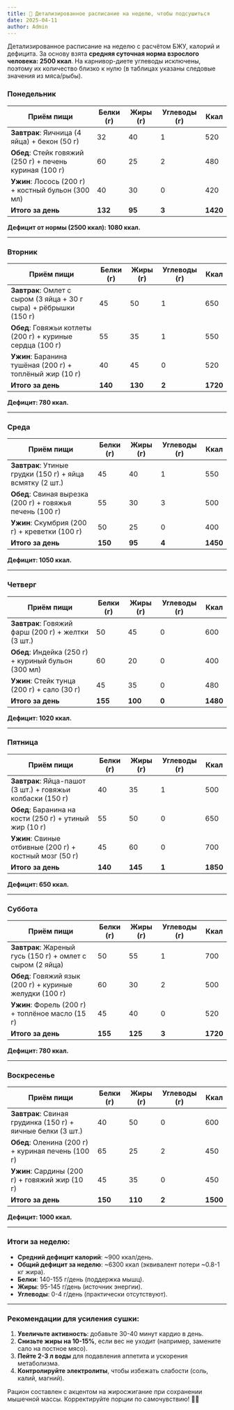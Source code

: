 ```yaml
---
title: 📰 Детализированное расписание на неделю, чтобы подсушиться
date: 2025-04-11
author: Admin
---
```

Детализированное расписание на неделю с расчётом БЖУ, калорий и дефицита. За основу взята **средняя суточная норма взрослого человека: 2500 ккал**. На карнивор-диете углеводы исключены, поэтому их количество близко к нулю (в таблицах указаны следовые значения из мяса/рыбы).

### **Понедельник**
| Приём пищи         | Белки (г) | Жиры (г) | Углеводы (г) | Ккал  |
|---------------------|-----------|----------|--------------|-------|
| **Завтрак**: Яичница (4 яйца) + бекон (50 г) | 32 | 40 | 1 | 520 |
| **Обед**: Стейк говяжий (250 г) + печень куриная (100 г) | 60 | 25 | 2 | 480 |
| **Ужин**: Лосось (200 г) + костный бульон (300 мл) | 40 | 30 | 0 | 420 |
| **Итого за день**   | **132**   | **95**   | **3**        | **1420** |

**Дефицит от нормы (2500 ккал): 1080 ккал.**

---

### **Вторник**
| Приём пищи         | Белки (г) | Жиры (г) | Углеводы (г) | Ккал  |
|---------------------|-----------|----------|--------------|-------|
| **Завтрак**: Омлет с сыром (3 яйца + 30 г сыра) + рёбрышки (150 г) | 45 | 50 | 1 | 650 |
| **Обед**: Говяжьи котлеты (200 г) + куриные сердца (100 г) | 55 | 35 | 1 | 550 |
| **Ужин**: Баранина тушёная (200 г) + топлёный жир (10 г) | 40 | 45 | 0 | 520 |
| **Итого за день**   | **140**   | **130**  | **2**        | **1720** |

**Дефицит: 780 ккал.**

---

### **Среда**
| Приём пищи         | Белки (г) | Жиры (г) | Углеводы (г) | Ккал  |
|---------------------|-----------|----------|--------------|-------|
| **Завтрак**: Утиные грудки (150 г) + яйца всмятку (2 шт.) | 45 | 40 | 1 | 550 |
| **Обед**: Свиная вырезка (200 г) + говяжья печень (100 г) | 55 | 30 | 3 | 500 |
| **Ужин**: Скумбрия (200 г) + креветки (100 г) | 50 | 25 | 0 | 400 |
| **Итого за день**   | **150**   | **95**   | **4**        | **1450** |

**Дефицит: 1050 ккал.**

---

### **Четверг**
| Приём пищи         | Белки (г) | Жиры (г) | Углеводы (г) | Ккал  |
|---------------------|-----------|----------|--------------|-------|
| **Завтрак**: Говяжий фарш (200 г) + желтки (3 шт.) | 50 | 45 | 0 | 600 |
| **Обед**: Индейка (250 г) + куриный бульон (300 мл) | 60 | 20 | 0 | 400 |
| **Ужин**: Стейк тунца (200 г) + сало (30 г) | 45 | 35 | 0 | 480 |
| **Итого за день**   | **155**   | **100**  | **0**        | **1480** |

**Дефицит: 1020 ккал.**

---

### **Пятница**
| Приём пищи         | Белки (г) | Жиры (г) | Углеводы (г) | Ккал  |
|---------------------|-----------|----------|--------------|-------|
| **Завтрак**: Яйца-пашот (3 шт.) + говяжьи колбаски (150 г) | 40 | 35 | 1 | 500 |
| **Обед**: Баранина на кости (250 г) + утиный жир (10 г) | 55 | 50 | 0 | 650 |
| **Ужин**: Свиные отбивные (200 г) + костный мозг (50 г) | 45 | 60 | 0 | 700 |
| **Итого за день**   | **140**   | **145**  | **1**        | **1850** |

**Дефицит: 650 ккал.**

---

### **Суббота**
| Приём пищи         | Белки (г) | Жиры (г) | Углеводы (г) | Ккал  |
|---------------------|-----------|----------|--------------|-------|
| **Завтрак**: Жареный гусь (150 г) + омлет с сыром (2 яйца) | 50 | 55 | 1 | 700 |
| **Обед**: Говяжий язык (200 г) + куриные желудки (100 г) | 60 | 30 | 2 | 500 |
| **Ужин**: Форель (200 г) + топлёное масло (15 г) | 45 | 40 | 0 | 520 |
| **Итого за день**   | **155**   | **125**  | **3**        | **1720** |

**Дефицит: 780 ккал.**

---

### **Воскресенье**
| Приём пищи         | Белки (г) | Жиры (г) | Углеводы (г) | Ккал  |
|---------------------|-----------|----------|--------------|-------|
| **Завтрак**: Свиная грудинка (150 г) + яичные белки (3 шт.) | 40 | 50 | 0 | 600 |
| **Обед**: Оленина (200 г) + куриная печень (100 г) | 65 | 25 | 2 | 450 |
| **Ужин**: Сардины (200 г) + говяжий жир (10 г) | 45 | 35 | 0 | 450 |
| **Итого за день**   | **150**   | **110**  | **2**        | **1500** |

**Дефицит: 1000 ккал.**

---

### **Итоги за неделю:**
- **Средний дефицит калорий**: ~900 ккал/день.
- **Общий дефицит за неделю**: ~6300 ккал (эквивалент потери ~0.8-1 кг жира).
- **Белки**: 140-155 г/день (поддержка мышц).
- **Жиры**: 95-145 г/день (источник энергии).
- **Углеводы**: 0-4 г/день (практически отсутствуют).

---

### **Рекомендации для усиления сушки:**
1. **Увеличьте активность**: добавьте 30-40 минут кардио в день.
2. **Снизьте жиры на 10-15%**, если вес не уходит (например, замените сало на постное мясо).
3. **Пейте 2-3 л воды** для подавления аппетита и ускорения метаболизма.
4. **Контролируйте электролиты**, чтобы избежать слабости (соль, калий, магний).

Рацион составлен с акцентом на жиросжигание при сохранении мышечной массы. Корректируйте порции по самочувствию! 🥩🔥